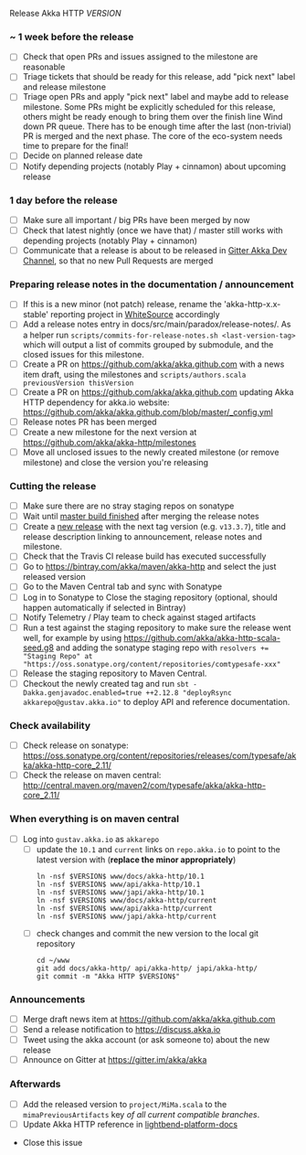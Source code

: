 Release Akka HTTP $VERSION$

<!--
Release Train Issue Template for Akka HTTP

(Liberally copied and adopted from Scala itself https://github.com/scala/scala-dev/blob/b11cd2e4a4431de7867db6b39362bea8fa6650e7/notes/releases/template.md)

For every Akka HTTP release, make a copy of this file named after the release, and expand the variables.
Ideally replacing variables could become a script you can run on your local machine.

Variables to be expanded in this template:
- VERSION=???

Key links:
  - akka/akka-http milestone: https://github.com/akka/akka-http/milestone/?
-->

### ~ 1 week before the release
- [ ] Check that open PRs and issues assigned to the milestone are reasonable
- [ ] Triage tickets that should be ready for this release, add "pick next" label and release milestone
- [ ] Triage open PRs and apply "pick next" label and maybe add to release milestone. Some PRs might be explicitly scheduled for this release, others might be ready enough to bring them over the finish line 
Wind down PR queue. There has to be enough time after the last (non-trivial) PR is merged and the next phase. The core of the eco-system needs time to prepare for the final!
- [ ] Decide on planned release date
- [ ] Notify depending projects (notably Play + cinnamon) about upcoming release

### 1 day before the release
- [ ] Make sure all important / big PRs have been merged by now
- [ ] Check that latest nightly (once we have that) / master still works with depending projects (notably Play + cinnamon)
- [ ] Communicate that a release is about to be released in [Gitter Akka Dev Channel](https://gitter.im/akka/dev), so that no new Pull Requests are merged

### Preparing release notes in the documentation / announcement

- [ ] If this is a new minor (not patch) release, rename the 'akka-http-x.x-stable' reporting project in [WhiteSource](https://saas.whitesourcesoftware.com/) accordingly
- [ ] Add a release notes entry in docs/src/main/paradox/release-notes/. As a helper run `scripts/commits-for-release-notes.sh <last-version-tag>` which will output a list of commits grouped by submodule, and the closed issues for this milestone.
- [ ] Create a PR on https://github.com/akka/akka.github.com with a news item draft, using the milestones and `scripts/authors.scala previousVersion thisVersion`
- [ ] Create a PR on https://github.com/akka/akka.github.com updating Akka HTTP dependency for akka.io website: https://github.com/akka/akka.github.com/blob/master/_config.yml
- [ ] Release notes PR has been merged
- [ ] Create a new milestone for the next version at https://github.com/akka/akka-http/milestones
- [ ] Move all unclosed issues to the newly created milestone (or remove milestone) and close the version you're releasing

### Cutting the release

- [ ] Make sure there are no stray staging repos on sonatype
- [ ] Wait until [master build finished](https://travis-ci.org/akka/akka-http/builds/) after merging the release notes
- [ ] Create a [new release](https://github.com/akka/akka-http/releases/new) with the next tag version (e.g. `v13.3.7`), title and release description linking to announcement, release notes and milestone.
- [ ] Check that the Travis CI release build has executed successfully
- [ ] Go to https://bintray.com/akka/maven/akka-http and select the just released version
- [ ] Go to the Maven Central tab and sync with Sonatype
- [ ] Log in to Sonatype to Close the staging repository (optional, should happen automatically if selected in Bintray)
- [ ] Notify Telemetry / Play team to check against staged artifacts
- [ ] Run a test against the staging repository to make sure the release went well, for example by using https://github.com/akka/akka-http-scala-seed.g8 and adding the sonatype staging repo with `resolvers += "Staging Repo" at "https://oss.sonatype.org/content/repositories/comtypesafe-xxx"`
- [ ] Release the staging repository to Maven Central.
- [ ] Checkout the newly created tag and run `sbt -Dakka.genjavadoc.enabled=true ++2.12.8 "deployRsync akkarepo@gustav.akka.io"` to deploy API and reference documentation.

### Check availability
- [ ] Check release on sonatype: https://oss.sonatype.org/content/repositories/releases/com/typesafe/akka/akka-http-core_2.11/
- [ ] Check the release on maven central: http://central.maven.org/maven2/com/typesafe/akka/akka-http-core_2.11/

### When everything is on maven central
  - [ ] Log into `gustav.akka.io` as `akkarepo`
    - [ ] update the `10.1` and `current` links on `repo.akka.io` to point to the latest version with (**replace the minor appropriately**)
         ```
         ln -nsf $VERSION$ www/docs/akka-http/10.1
         ln -nsf $VERSION$ www/api/akka-http/10.1
         ln -nsf $VERSION$ www/japi/akka-http/10.1
         ln -nsf $VERSION$ www/docs/akka-http/current
         ln -nsf $VERSION$ www/api/akka-http/current
         ln -nsf $VERSION$ www/japi/akka-http/current
         ```
    - [ ] check changes and commit the new version to the local git repository
         ```
         cd ~/www
         git add docs/akka-http/ api/akka-http/ japi/akka-http/
         git commit -m "Akka HTTP $VERSION$"
         ```

### Announcements
- [ ] Merge draft news item at https://github.com/akka/akka.github.com
- [ ] Send a release notification to https://discuss.akka.io
- [ ] Tweet using the akka account (or ask someone to) about the new release
- [ ] Announce on Gitter at https://gitter.im/akka/akka

### Afterwards
- [ ] Add the released version to `project/MiMa.scala` to the `mimaPreviousArtifacts` key *of all current compatible branches*.
- [ ] Update Akka HTTP reference in [lightbend-platform-docs](https://github.com/lightbend/lightbend-platform-docs/blob/master/docs/modules/getting-help/examples/build.sbt#L149)
- Close this issue
